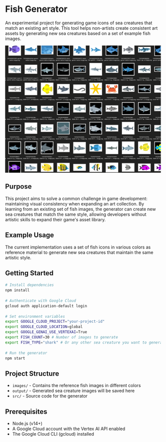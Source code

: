 # Fish Generator

An experimental project for generating game icons of sea creatures that match an existing art style. This tool helps non-artists create consistent art assets by generating new sea creatures based on a set of example fish images.

![Fish Generator](./examples.png)

## Purpose

This project aims to solve a common challenge in game development: maintaining visual consistency when expanding an art collection. By learning from an existing set of fish images, the generator can create new sea creatures that match the same style, allowing developers without artistic skills to expand their game's asset library.

## Example Usage

The current implementation uses a set of fish icons in various colors as reference material to generate new sea creatures that maintain the same artistic style.

## Getting Started

```bash
# Install dependencies
npm install

# Authenticate with Google Cloud
gcloud auth application-default login

# Set environment variables
export GOOGLE_CLOUD_PROJECT="your-project-id"
export GOOGLE_CLOUD_LOCATION=global
export GOOGLE_GENAI_USE_VERTEXAI=True
export FISH_COUNT=30 # Number of images to generate
export FISH_TYPE="shark" # Or any other sea creature you want to generate

# Run the generator
npm start
```

## Project Structure

- `images/` - Contains the reference fish images in different colors
- `output/` - Generated sea creature images will be saved here
- `src/` - Source code for the generator

## Prerequisites

- Node.js (v14+)
- A Google Cloud account with the Vertex AI API enabled
- The Google Cloud CLI (gcloud) installed
